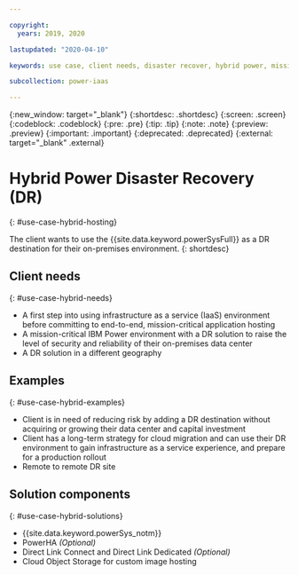 ```yaml
---

copyright:
  years: 2019, 2020

lastupdated: "2020-04-10"

keywords: use case, client needs, disaster recover, hybrid power, mission-critical application, recovery

subcollection: power-iaas

---
```


{:new_window: target="_blank"}
{:shortdesc: .shortdesc}
{:screen: .screen}
{:codeblock: .codeblock}
{:pre: .pre}
{:tip: .tip}
{:note: .note}
{:preview: .preview}
{:important: .important}
{:deprecated: .deprecated}
{:external: target="_blank" .external}

# Hybrid Power Disaster Recovery (DR)
{: #use-case-hybrid-hosting}

The client wants to use the {{site.data.keyword.powerSysFull}} as a DR destination for their on-premises environment.
{: shortdesc}

## Client needs
{: #use-case-hybrid-needs}

- A first step into using infrastructure as a service (IaaS) environment before committing to end-to-end, mission-critical application hosting
- A mission-critical IBM Power environment with a DR solution to raise the level of security and reliability of their on-premises data center
- A DR solution in a different geography

## Examples
{: #use-case-hybrid-examples}

- Client is in need of reducing risk by adding a DR destination without acquiring or growing their data center and capital investment
- Client has a long-term strategy for cloud migration and can use their DR environment to gain infrastructure as a service experience, and prepare for a production rollout
- Remote to remote DR site

## Solution components
{: #use-case-hybrid-solutions}

- {{site.data.keyword.powerSys_notm}}
- PowerHA *(Optional)*
- Direct Link Connect and Direct Link Dedicated *(Optional)*
- Cloud Object Storage for custom image hosting
